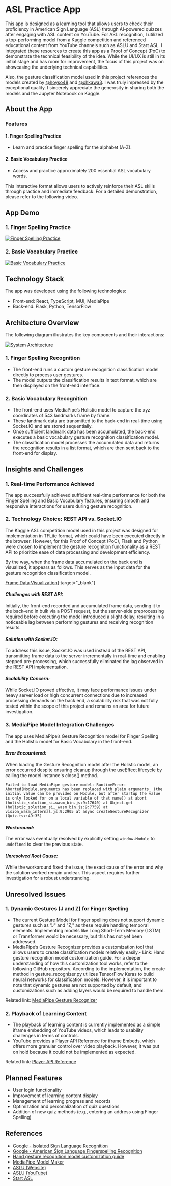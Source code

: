 # ASL Practice App

This app is designed as a learning tool that allows users to check their proficiency in American Sign Language (ASL) through AI-powered quizzes after engaging with ASL content on YouTube. For ASL recognition, I utilized a top-performing model from a Kaggle competition and referenced educational content from YouTube channels such as ASLU and Start ASL. I integrated these resources to create this app as a Proof of Concept (PoC) to demonstrate the technical feasibility of the idea. While the UI/UX is still in its initial stage and has room for improvement, the focus of this project was on showcasing the underlying technical capabilities.

Also, the gesture classification model used in this project references the models created by [@hoyso48](https://www.kaggle.com/hoyso48) and [@ohkawa3](https://www.kaggle.com/chack3). I was truly impressed by the exceptional quality. I sincerely appreciate the generosity in sharing both the models and the Jupyter Notebook on Kaggle.

## About the App

### Features

#### 1. Finger Spelling Practice
- Learn and practice finger spelling for the alphabet (A-Z).

#### 2. Basic Vocabulary Practice
- Access and practice approximately 200 essential ASL vocabulary words.

This interactive format allows users to actively reinforce their ASL skills through practice and immediate feedback. For a detailed demonstration, please refer to the following video.

## App Demo

### 1. Finger Spelling Practice
[![Finger Spelling Practice](https://img.youtube.com/vi/1TnvyT-Hv9U/0.jpg)](https://www.youtube.com/watch?v=1TnvyT-Hv9U)

### 2. Basic Vocabulary Practice
[![Basic Vocabulary Practice](https://img.youtube.com/vi/yjChG0lpNZ4/0.jpg)](https://www.youtube.com/watch?v=yjChG0lpNZ4)

## Technology Stack

The app was developed using the following technologies:
- Front-end: React, TypeScript, MUI, MediaPipe
- Back-end: Flask, Python, TensorFlow

## Architecture Overview

The following diagram illustrates the key components and their interactions:

![System Architecture](https://dev-to-uploads.s3.amazonaws.com/uploads/articles/3g7zj0050kdbcz9jgwp9.png)

### 1. Finger Spelling Recognition
- The front-end runs a custom gesture recognition classification model directly to process user gestures.
- The model outputs the classification results in text format, which are then displayed on the front-end interface.

### 2. Basic Vocabulary Recognition
- The front-end uses MediaPipe’s Holistic model to capture the xyz coordinates of 543 landmarks frame by frame.
- These landmark data are transmitted to the back-end in real-time using Socket.IO and are stored sequentially.
- Once sufficient landmark data has been accumulated, the back-end executes a basic vocabulary gesture recognition classification model.
- The classification model processes the accumulated data and returns the recognition results in a list format, which are then sent back to the front-end for display.

## Insights and Challenges

### 1. Real-time Performance Achieved
The app successfully achieved sufficient real-time performance for both the Finger Spelling and Basic Vocabulary features, ensuring smooth and responsive interactions for users during gesture recognition.

### 2. Technology Choice: REST API vs. Socket.IO
The Kaggle ASL competition model used in this project was designed for implementation in TFLite format, which could have been executed directly in the browser. However, for this Proof of Concept (PoC), Flask and Python were chosen to implement the gesture recognition functionality as a REST API to prioritize ease of data processing and development efficiency.

By the way, when the frame data accumulated on the back end is visualized, it appears as follows. This serves as the input data for the gesture recognition classification model.

[Frame Data Visualization](https://www.youtube.com/watch?v=AgZ0c_rVt80){:target="_blank"}

#### *Challenges with REST API:*
Initially, the front-end recorded and accumulated frame data, sending it to the back-end in bulk via a POST request, but the server-side preprocessing required before executing the model introduced a slight delay, resulting in a noticeable lag between performing gestures and receiving recognition results.

#### *Solution with Socket.IO:*
To address this issue, Socket.IO was used instead of the REST API, transmitting frame data to the server incrementally in real-time and enabling stepped pre-processing, which successfully eliminated the lag observed in the REST API implementation.

#### *Scalability Concern:*
While Socket.IO proved effective, it may face performance issues under heavy server load or high concurrent connections due to increased processing demands on the back end, a scalability risk that was not fully tested within the scope of this project and remains an area for future investigation.

### 3. MediaPipe Model Integration Challenges

The app uses MediaPipe’s Gesture Recognition model for Finger Spelling and the Holistic model for Basic Vocabulary in the front-end.

#### *Error Encountered:*
When loading the Gesture Recognition model after the Holistic model, an error occurred despite ensuring cleanup through the useEffect lifecycle by calling the model instance's close() method.

```
Failed to load MediaPipe gesture model: RuntimeError: Aborted(Module.arguments has been replaced with plain arguments_ (the initial value can be provided on Module, but after startup the value is only looked for on a local variable of that name)) at abort (holistic_solution_si…wasm_bin.js:9:17640) at Object.get (holistic_solution_si…_wasm_bin.js:9:7759) at vision_wasm_internal.js:9:2905 at async createGestureRecognizer (Quiz.tsx:49:35)
```

#### *Workaround:*
The error was eventually resolved by explicitly setting `window.Module` to `undefined` to clear the previous state.

#### *Unresolved Root Cause:*
While the workaround fixed the issue, the exact cause of the error and why the solution worked remain unclear. This aspect requires further investigation for a robust understanding.

## Unresolved Issues

### 1. Dynamic Gestures (J and Z) for Finger Spelling
- The current Gesture Model for finger spelling does not support dynamic gestures such as "J" and "Z," as these require handling temporal elements. Implementing models like Long Short-Term Memory (LSTM) or Transformer would be necessary, but this has not yet been addressed.
- MediaPipe’s Gesture Recognizer provides a customization tool that allows users to create classification models relatively easily.- Link: Hand gesture recognition model customization guide. For a deeper understanding of how this customization tool works, refer to the following GitHub repository. According to the implementation, the create method in gesture_recognizer.py utilizes TensorFlow Keras to build neural networks for classification models. However, it is important to note that dynamic gestures are not supported by default, and customizations such as adding layers would be required to handle them.

Related link: [MediaPipe Gesture Recognizer](https://github.com/google-ai-edge/mediapipe/tree/master/mediapipe/model_maker/python/vision/gesture_recognizer)

### 2. Playback of Learning Content
- The playback of learning content is currently implemented as a simple iframe embedding of YouTube videos, which leads to usability challenges in terms of controls.
- YouTube provides a Player API Reference for iframe Embeds, which offers more granular control over video playback. However, it was put on hold because it could not be implemented as expected.

Related link: [Player API Reference](https://developers.google.com/youtube/iframe_api_reference?hl=ja)

## Planned Features

- User login functionality
- Improvement of learning content display
- Management of learning progress and records
- Optimization and personalization of quiz questions
- Addition of new quiz methods (e.g., entering an address using Finger Spelling)

## References

- [Google - Isolated Sign Language Recognition](https://www.kaggle.com/competitions/asl-signs)
- [Google - American Sign Language Fingerspelling Recognition](https://www.kaggle.com/competitions/asl-fingerspelling)
- [Hand gesture recognition model customization guide](https://github.com/google-ai-edge/mediapipe/tree/master/mediapipe/model_maker/python/vision/gesture_recognizer)
- [MediaPipe Model Maker](https://ai.google.dev/edge/mediapipe/solutions/model_maker)
- [ASLU (Website)](https://lifeprint.com/)
- [ASLU (YouTube)](https://www.youtube.com/@aslu)
- [Start ASL](https://www.youtube.com/@StartASL)
